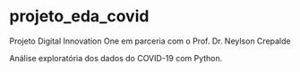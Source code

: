 # projeto_eda_covid
Projeto Digital Innovation One em parceria com o Prof. Dr. Neylson Crepalde

Análise exploratória dos dados do COVID-19 com Python.
